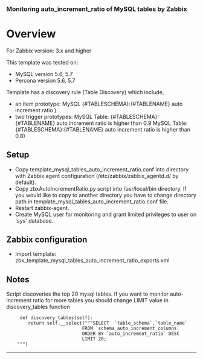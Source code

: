### Monitoring auto_increment_ratio of MySQL tables by Zabbix 

# Overview

For Zabbix version: 3.x and higher

This template was tested on:

- MySQL version 5.6, 5.7
- Percona version 5.6, 5.7

Template has a discovery rule (Table Discovery) which include,
- an item prototype:
		MySQL {#TABLESCHEMA}:{#TABLENAME} auto increment ratio ) 
- two trigger prototypes:
		MySQL Table:  {#TABLESCHEMA}:{#TABLENAME} auto increment ratio is higher than 0.9 
		MySQL Table:  {#TABLESCHEMA}:{#TABLENAME} auto increment ratio is higher than 0.8) 

##  Setup

- Copy template_mysql_tables_auto_increment_ratio.conf into directory with Zabbix agent configuration (/etc/zabbix/zabbix_agentd.d/ by default). 
- Copy zbxAutoIncrementRatio.py script into /usr/local/bin directory. If you would like to copy to another directory you have to change directory path in template_mysql_tables_auto_increment_ratio.conf file. 
- Restart zabbix-agent.
- Create MySQL user for monitoring and grant limited privileges to user on 'sys' database.

## Zabbix configuration

- Import template: zbx_template_mysql_tables_auto_increment_ratio_exports.xml 

## Notes


Script discoveries the top 20 mysql tables. If you want to monitor auto-increment ratio for more tables you should change LIMIT value in discovery_tables function

		 def discovery_tables(self):
  			return self.__select("""SELECT  `table_schema`,`table_name`
                                FROM `schema_auto_increment_columns`
                                ORDER BY `auto_increment_ratio` DESC
                                LIMIT 20;
        """)

-----------
